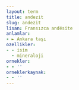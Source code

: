 ```yaml
---
layout: term
title: andezit
slug: andezit
lisan: Fransızca andésite
anlamlar:
- ► Ankara taşı
ozellikler:
- - isim
  - mineraloji
ornekler:
- - ''
orneklerkaynak:
- - ''
---
```

